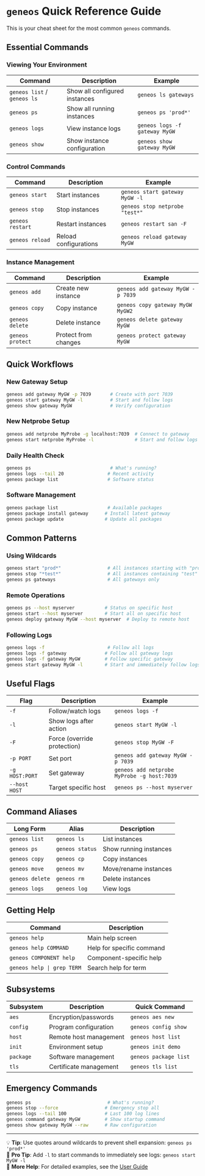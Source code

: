 # `geneos` Quick Reference Guide

This is your cheat sheet for the most common `geneos` commands.

## Essential Commands

### Viewing Your Environment
| Command | Description | Example |
|---------|-------------|---------|
| `geneos list` / `geneos ls` | Show all configured instances | `geneos ls gateways` |
| `geneos ps` | Show all running instances | `geneos ps 'prod*'` |
| `geneos logs` | View instance logs | `geneos logs -f gateway MyGW` |
| `geneos show` | Show instance configuration | `geneos show gateway MyGW` |

### Control Commands
| Command | Description | Example |
|---------|-------------|---------|
| `geneos start` | Start instances | `geneos start gateway MyGW -l` |
| `geneos stop` | Stop instances | `geneos stop netprobe "test*"` |
| `geneos restart` | Restart instances | `geneos restart san -F` |
| `geneos reload` | Reload configurations | `geneos reload gateway MyGW` |

### Instance Management
| Command | Description | Example |
|---------|-------------|---------|
| `geneos add` | Create new instance | `geneos add gateway MyGW -p 7039` |
| `geneos copy` | Copy instance | `geneos copy gateway MyGW MyGW2` |
| `geneos delete` | Delete instance | `geneos delete gateway MyGW` |
| `geneos protect` | Protect from changes | `geneos protect gateway MyGW` |

## Quick Workflows

### New Gateway Setup
```bash
geneos add gateway MyGW -p 7039       # Create with port 7039
geneos start gateway MyGW -l          # Start and follow logs
geneos show gateway MyGW              # Verify configuration
```

### New Netprobe Setup  
```bash
geneos add netprobe MyProbe -g localhost:7039  # Connect to gateway
geneos start netprobe MyProbe -l               # Start and follow logs
```

### Daily Health Check
```bash
geneos ps                             # What's running?
geneos logs --tail 20                # Recent activity
geneos package list                  # Software status
```

### Software Management
```bash
geneos package list                  # Available packages
geneos package install gateway      # Install latest gateway
geneos package update               # Update all packages
```

## Common Patterns

### Using Wildcards
```bash
geneos start "prod*"                 # All instances starting with "prod"
geneos stop "*test*"                 # All instances containing "test"
geneos ps gateways                   # All gateways only
```

### Remote Operations
```bash
geneos ps --host myserver           # Status on specific host
geneos start --host myserver        # Start all on specific host
geneos deploy gateway MyGW --host myserver  # Deploy to remote host
```

### Following Logs
```bash
geneos logs -f                       # Follow all logs
geneos logs -f gateway              # Follow all gateway logs
geneos logs -f gateway MyGW         # Follow specific gateway
geneos start gateway MyGW -l        # Start and immediately follow logs
```

## Useful Flags

| Flag | Description | Example |
|------|-------------|---------|
| `-f` | Follow/watch logs | `geneos logs -f` |
| `-l` | Show logs after action | `geneos start MyGW -l` |
| `-F` | Force (override protection) | `geneos stop MyGW -F` |
| `-p PORT` | Set port | `geneos add gateway MyGW -p 7039` |
| `-g HOST:PORT` | Set gateway | `geneos add netprobe MyProbe -g host:7039` |
| `--host HOST` | Target specific host | `geneos ps --host myserver` |

## Command Aliases

| Long Form | Alias | Description |
|-----------|-------|-------------|
| `geneos list` | `geneos ls` | List instances |
| `geneos ps` | `geneos status` | Show running instances |
| `geneos copy` | `geneos cp` | Copy instances |
| `geneos move` | `geneos mv` | Move/rename instances |
| `geneos delete` | `geneos rm` | Delete instances |
| `geneos logs` | `geneos log` | View logs |

## Getting Help

| Command | Description |
|---------|-------------|
| `geneos help` | Main help screen |
| `geneos help COMMAND` | Help for specific command |
| `geneos COMPONENT help` | Component-specific help |
| `geneos help \| grep TERM` | Search help for term |

## Subsystems

| Subsystem | Description | Quick Command |
|-----------|-------------|---------------|
| `aes` | Encryption/passwords | `geneos aes new` |
| `config` | Program configuration | `geneos config show` |
| `host` | Remote host management | `geneos host list` |
| `init` | Environment setup | `geneos init demo` |
| `package` | Software management | `geneos package list` |
| `tls` | Certificate management | `geneos tls list` |

## Emergency Commands

```bash
geneos ps                            # What's running?
geneos stop --force                 # Emergency stop all
geneos logs --tail 100              # Last 100 log lines
geneos command gateway MyGW         # Show startup command
geneos show gateway MyGW --raw      # Raw configuration
```

---

💡 **Tip**: Use quotes around wildcards to prevent shell expansion: `geneos ps 'prod*'`  
🔧 **Pro Tip**: Add `-l` to start commands to immediately see logs: `geneos start MyGW -l`  
📖 **More Help**: For detailed examples, see the [User Guide](USER_GUIDE.md)

